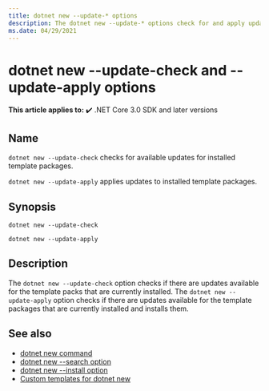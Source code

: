 ```yaml
---
title: dotnet new --update-* options
description: The dotnet new --update-* options check for and apply updates to installed template packages.
ms.date: 04/29/2021
---
```

# dotnet new --update-check and --update-apply options

**This article applies to:** ✔️ .NET Core 3.0 SDK and later versions

## Name

`dotnet new --update-check` checks for available updates for installed template packages.

`dotnet new --update-apply` applies updates to installed template packages.

## Synopsis

```dotnetcli
dotnet new --update-check

dotnet new --update-apply
```

## Description

The `dotnet new --update-check` option checks if there are updates available for the template packs that are currently installed.
The `dotnet new --update-apply` option checks if there are updates available for the template packages that are currently installed and installs them.

## See also

- [dotnet new command](dotnet-new.md)
- [dotnet new --search option](dotnet-new-search.md)
- [dotnet new --install option](dotnet-new-install.md)
- [Custom templates for dotnet new](custom-templates.md)
